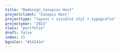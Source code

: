 ```yaml
---
title: "Redesign časopisu Host"
projectclient: "Časopis Host"
projecttype: "layout + vizuální styl + typografie"
projectyear: "2023"
class: "portfolio"
draft: false
index: 25
bgcolor: "#14141e"
---
```



